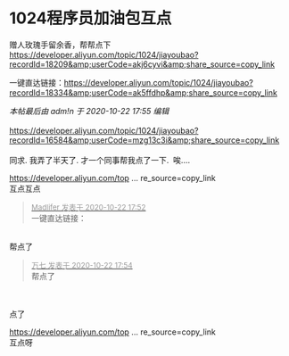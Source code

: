 # 1024程序员加油包互点


赠人玫瑰手留余香，帮帮点下<br />
https://developer.aliyun.com/topic/1024/jiayoubao?recordId=18209&amp;userCode=akj6cyvi&amp;share_source=copy_link

一键直达链接：<a href="https://developer.aliyun.com/topic/1024/jiayoubao?recordId=18334&amp;userCode=ak5ffdhp&amp;share_source=copy_link" target="_blank">https://developer.aliyun.com/topic/1024/jiayoubao?recordId=18334&amp;userCode=ak5ffdhp&amp;share_source=copy_link</a>

<i class="pstatus"> 本帖最后由 adm!n 于 2020-10-22 17:55 编辑 </i><br />
<br />
https://developer.aliyun.com/topic/1024/jiayoubao?recordId=16584&amp;userCode=mzg13c3i&amp;share_source=copy_link<br />
<br />
同求. 我弄了半天了. 才一个同事帮我点了一下.&nbsp;&nbsp;唉....

<a href="https://developer.aliyun.com/topic/1024/jiayoubao?recordId=18023&amp;userCode=vf42utbk&amp;share_source=copy_link" target="_blank">https://developer.aliyun.com/top ... re_source=copy_link</a><br />
互点互点

<div class="quote"><blockquote><font size="2"><a href="https://www.hostloc.com/forum.php?mod=redirect&amp;goto=findpost&amp;pid=9337086&amp;ptid=757259" target="_blank"><font color="#999999">Madlifer 发表于 2020-10-22 17:52</font></a></font><br />
一键直达链接：</blockquote></div><br />
帮点了

<div class="quote"><blockquote><font size="2"><a href="https://www.hostloc.com/forum.php?mod=redirect&amp;goto=findpost&amp;pid=9337098&amp;ptid=757259" target="_blank"><font color="#999999">万七 发表于 2020-10-22 17:54</font></a></font><br />
帮点了</blockquote></div><br />
<img id="aimg_asHVP" onclick="zoom(this, this.src, 0, 0, 0)" class="zoom" src="https://i.loli.net/2020/10/22/eonGCM839gFApmk.png" onmouseover="img_onmouseoverfunc(this)" onload="thumbImg(this)" border="0" alt="" /><br />
<br />
点了

<a href="https://developer.aliyun.com/topic/1024/jiayoubao?recordId=19668&amp;userCode=l7llfwli&amp;share_source=copy_link" target="_blank">https://developer.aliyun.com/top ... re_source=copy_link</a><br />
互点呀
